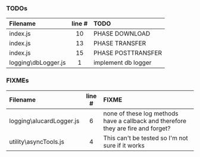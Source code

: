 ### TODOs
| Filename | line # | TODO
|:------|:------:|:------
| index.js | 10 | PHASE DOWNLOAD
| index.js | 13 | PHASE TRANSFER
| index.js | 15 | PHASE POSTTRANSFER
| logging\dbLogger.js | 1 | implement db logger

### FIXMEs
| Filename | line # | FIXME
|:------|:------:|:------
| logging\alucardLogger.js | 6 | none of these log methods have a callback and therefore they are fire and forget?
| utility\asyncTools.js | 4 | This can't be tested so I'm not sure if it works